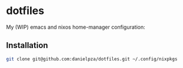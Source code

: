 # dotfiles

My (WIP) emacs and nixos home-manager configuration:

## Installation

```sh
git clone git@github.com:danielpza/dotfiles.git ~/.config/nixpkgs
```
